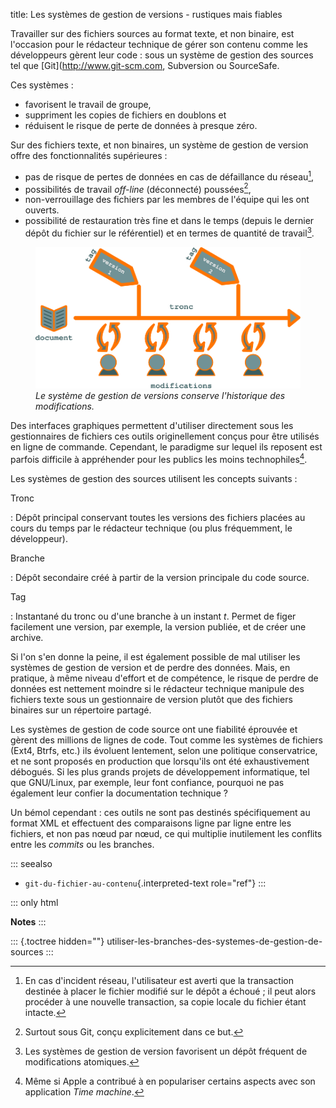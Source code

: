 title: Les systèmes de gestion de versions - rustiques mais fiables

Travailler sur des fichiers sources au format texte, et non binaire, est
l\'occasion pour le rédacteur technique de gérer son contenu comme les
développeurs gèrent leur code : sous un système de gestion des sources
tel que \[Git\](<http://www.git-scm.com>, Subversion ou SourceSafe.

Ces systèmes :

-   favorisent le travail de groupe,
-   suppriment les copies de fichiers en doublons et
-   réduisent le risque de perte de données à presque zéro.

Sur des fichiers texte, et non binaires, un système de gestion de
version offre des fonctionnalités supérieures :

-   pas de risque de pertes de données en cas de défaillance du
    réseau[^1],
-   possibilités de travail *off-line* (déconnecté) poussées[^2],
-   non-verrouillage des fichiers par les membres de l\'équipe qui les
    ont ouverts.
-   possibilité de restauration très fine et dans le temps (depuis le
    dernier dépôt du fichier sur le référentiel) et en termes de
    quantité de travail[^3].

<figure>
<img src="graphics/versioning-system.svg"
alt="graphics/versioning-system.svg" />
<figcaption><em>Le système de gestion de versions conserve l'historique
des modifications.</em></figcaption>
</figure>

Des interfaces graphiques permettent d\'utiliser directement sous les
gestionnaires de fichiers ces outils originellement conçus pour être
utilisés en ligne de commande. Cependant, le paradigme sur lequel ils
reposent est parfois difficile à appréhender pour les publics les moins
technophiles[^4].

Les systèmes de gestion des sources utilisent les concepts suivants :

Tronc

:   Dépôt principal conservant toutes les versions des fichiers placées
    au cours du temps par le rédacteur technique (ou plus fréquemment,
    le développeur).

Branche

:   Dépôt secondaire créé à partir de la version principale du code
    source.

Tag

:   Instantané du tronc ou d\'une branche à un instant *t*. Permet de
    figer facilement une version, par exemple, la version publiée, et de
    créer une archive.

Si l\'on s\'en donne la peine, il est également possible de mal utiliser
les systèmes de gestion de version et de perdre des données. Mais, en
pratique, à même niveau d\'effort et de compétence, le risque de perdre
de données est nettement moindre si le rédacteur technique manipule des
fichiers texte sous un gestionnaire de version plutôt que des fichiers
binaires sur un répertoire partagé.

Les systèmes de gestion de code source ont une fiabilité éprouvée et
gèrent des millions de lignes de code. Tout comme les systèmes de
fichiers (Ext4, Btrfs, etc.) ils évoluent lentement, selon une politique
conservatrice, et ne sont proposés en production que lorsqu\'ils ont été
exhaustivement débogués. Si les plus grands projets de développement
informatique, tel que GNU/Linux, par exemple, leur font confiance,
pourquoi ne pas également leur confier la documentation technique ?

Un bémol cependant : ces outils ne sont pas destinés spécifiquement au
format XML et effectuent des comparaisons ligne par ligne entre les
fichiers, et non pas nœud par nœud, ce qui multiplie inutilement les
conflits entre les *commits* ou les branches.

::: seealso
-   `git-du-fichier-au-contenu`{.interpreted-text role="ref"}
:::

::: only
html

**Notes**
:::

::: {.toctree hidden=""}
utiliser-les-branches-des-systemes-de-gestion-de-sources
:::

[^1]: En cas d\'incident réseau, l\'utilisateur est averti que la
    transaction destinée à placer le fichier modifié sur le dépôt a
    échoué ; il peut alors procéder à une nouvelle transaction, sa copie
    locale du fichier étant intacte.

[^2]: Surtout sous Git, conçu explicitement dans ce but.

[^3]: Les systèmes de gestion de version favorisent un dépôt fréquent de
    modifications atomiques.

[^4]: Même si Apple a contribué à en populariser certains aspects avec
    son application *Time machine*.
